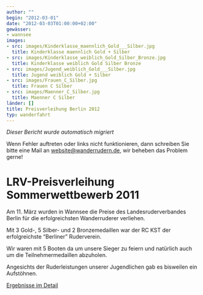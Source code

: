 ```yaml
---
author: ""
begin: "2012-03-01"
date: "2012-03-03T01:00:00+02:00"
gewässer:
- wannsee
images:
- src: images/Kinderklasse_maennlich_Gold___Silber.jpg
  title: Kinderklasse maennlich Gold + Silber
- src: images/Kinderklasse_weiblich_Gold_Silber_Bronze.jpg
  title: Kinderklasse weiblich Gold Silber Bronze
- src: images/Jugend_weiblich_Gold___Silber.jpg
  title: Jugend weiblich Gold + Silber
- src: images/Frauen_C_Silber.jpg
  title: Frauen C Silber
- src: images/Maenner_C_Silber.jpg
  title: Maenner C Silber
länder: []
title: Preisverleihung Berlin 2012
typ: wanderfahrt
---
```



*Dieser Bericht wurde automatisch migriert*

Wenn Fehler auftreten oder links nicht funktionieren, dann schreiben Sie bitte eine Mail an website@wanderrudern.de, wir beheben das Problem gerne!



# LRV-Preisverleihung Sommerwettbewerb 2011


Am 11. März wurden in Wannsee die Preise des Landesruderverbandes Berlin für die erfolgreichsten Wanderruderer verliehen.

Mit 3 Gold-, 5 Silber- und 2 Bronzemedaillen war der RC KST der erfolgreichste “Berliner” Ruderverein.

Wir waren mit 5 Booten da um unsere Sieger zu feiern und natürlich auch um die Teilnehmermedaillen abzuholen.

Angesichts der Ruderleistungen unserer Jugendlichen gab es bisweilen ein Aufstöhnen.

[Ergebnisse im Detail](/berichte/2012/sommerwettbewerb_2011)